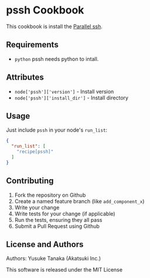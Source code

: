 pssh Cookbook
=======================
This cookbook is install the [Parallel ssh](https://code.google.com/p/parallel-ssh/).

Requirements
------------
- `python` pssh needs python to intall.

Attributes
----------
- `node['pssh']['version']` - Install version
- `node['pssh']['install_dir']` - Install directory

Usage
-----
Just include `pssh` in your node's `run_list`:

```json
{
  "run_list": [
    "recipe[pssh]"
  ]
}
```

Contributing
------------
1. Fork the repository on Github
2. Create a named feature branch (like `add_component_x`)
3. Write your change
4. Write tests for your change (if applicable)
5. Run the tests, ensuring they all pass
6. Submit a Pull Request using Github

License and Authors
-------------------
Authors: Yusuke Tanaka (Akatsuki Inc.)

This software is released under the MIT License
